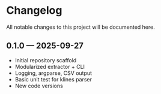 # Changelog

All notable changes to this project will be documented here.

## 0.1.0 — 2025-09-27
- Initial repository scaffold
- Modularized extractor + CLI
- Logging, argparse, CSV output
- Basic unit test for klines parser
- New code versions
